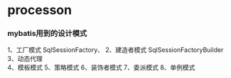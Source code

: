 # processon

### mybatis用到的设计模式
  1、工厂模式  SqlSessionFactory、
  2、建造者模式  SqlSessionFactoryBuilder
  3、动态代理  
  4、模板模式
  5、策略模式
  6、装饰者模式
  7、委派模式
  8、单例模式
